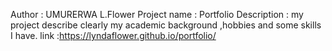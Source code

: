 Author : UMURERWA L.Flower
Project name : Portfolio
Description : my project describe clearly my academic background ,hobbies and some skills I have.
link :https://lyndaflower.github.io/portfolio/
